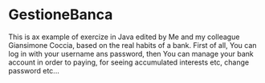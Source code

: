 # GestioneBanca
This is ax example of exercize in Java edited by Me and my colleague Giansimone Coccia,
based on the real habits of a bank.
First of all, You can log in with your username ans password, then You can manage 
your bank account in order to paying, for seeing accumulated interests etc, change password etc...
